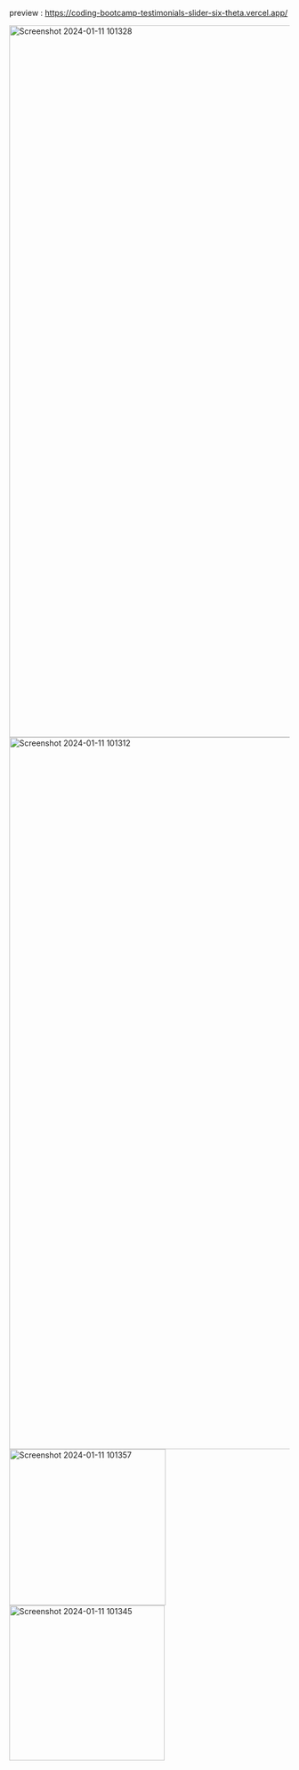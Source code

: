 preview : https://coding-bootcamp-testimonials-slider-six-theta.vercel.app/

<img width="1280" alt="Screenshot 2024-01-11 101328" src="https://github.com/night-sornram/coding-bootcamp-testimonials-slider/assets/136814474/936d24fb-033d-4a3e-ac1b-81fe8a290502">
<img width="1280" alt="Screenshot 2024-01-11 101312" src="https://github.com/night-sornram/coding-bootcamp-testimonials-slider/assets/136814474/5455ff05-7c40-4f95-94fc-0c67e1351e43">
<img width="281" alt="Screenshot 2024-01-11 101357" src="https://github.com/night-sornram/coding-bootcamp-testimonials-slider/assets/136814474/273703d9-ddff-4936-b7e9-eb60e4ffc522">
<img width="279" alt="Screenshot 2024-01-11 101345" src="https://github.com/night-sornram/coding-bootcamp-testimonials-slider/assets/136814474/8b887bc3-ff8e-45af-8854-2f59d0f336ef">
